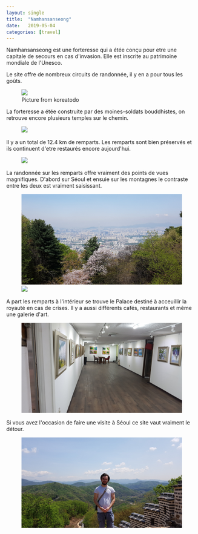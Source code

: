 ```yaml
---
layout: single
title:  "Namhansanseong"
date:   2019-05-04
categories: [travel]
---
```

Namhansanseong est  une forteresse qui a étée conçu pour etre une capitale de secours en cas d'invasion.
Elle est inscrite au patrimoine mondiale de l'Unesco.


Le site offre de nombreux circuits de randonnée, il y en a pour tous les goûts.
<figure>
	<img src="/assets/images/namhansanseong/namhansanseong.jpg">
	<figcaption>Picture from koreatodo</figcaption>
</figure>

La forteresse a étée construite par des moines-soldats bouddhistes, on retrouve encore plusieurs temples sur le chemin. 
<figure>
	<img src="/assets/images/namhansanseong/20190427_temple.jpg">
</figure>

Il y a un total de 12.4 km de remparts. Les remparts sont bien préservés et ils continuent d'etre restaurés encore aujourd'hui. 
<figure>
	<img src="/assets/images/namhansanseong/20190427_rempart1.jpg">
</figure>

La randonnée sur les remparts offre vraiment des points de vues magnifiques.
D'abord sur Séoul et ensuie sur les montagnes le contraste entre les deux est vraiment saisissant.
 <figure>
 	<img src="/assets/images/namhansanseong/20190427_SeoulView.jpg">
 	<img src="/assets/images/namhansanseong/20190427_mountainView.jpg">
 </figure>

A part les remparts à l'intérieur se trouve le Palace destiné à acceuillir la royauté en cas de crises. 
Il y a aussi différents cafés, restaurants et même une galerie d'art.
 <figure>
 	<img src="/assets/images/namhansanseong/20190427_galerie.jpg">
 </figure>
 
 Si vous avez l'occasion de faire une visite à Séoul ce site vaut vraiment le détour.
 
  <figure>
  	<img src="/assets/images/namhansanseong/20190427_Moi.jpg">
  </figure>